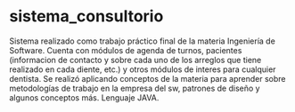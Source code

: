 # sistema_consultorio

Sistema realizado como trabajo práctico final de la materia Ingeniería de Software. Cuenta con módulos de agenda de turnos, pacientes (informacion de contacto y sobre cada uno de los arreglos que tiene realizado en cada diente, etc.) y otros módulos de interes para cualquier dentista.
Se realizó aplicando conceptos de la materia para aprender sobre metodologías de trabajo en la empresa del sw, patrones de diseño y algunos conceptos más. Lenguaje JAVA. 
